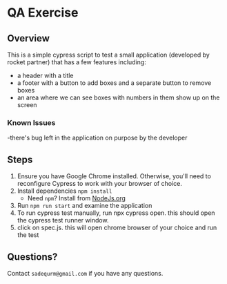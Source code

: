 # QA Exercise

## Overview

This is a simple cypress script to test a small application (developed by rocket partner) that has a few features including:

- a header with a title
- a footer with a button to add boxes and a separate button to remove boxes
- an area where we can see boxes with numbers in them show up on the screen

### Known Issues
-there's bug left in the application on purpose by the developer

## Steps

1. Ensure you have Google Chrome installed. Otherwise, you'll need to reconfigure Cypress to work with your browser of choice.
2. Install dependencies `npm install`
   - Need `npm`? Install from [NodeJs.org](https://nodejs.org/en/download/)
3. Run `npm run start` and examine the application
4. To run cypress test manually, run npx cypress open. this should open the cypress test runner window.
5. click on spec.js. this will open chrome browser of your choice and run the test


## Questions?

Contact `sadequrm@gmail.com` if you have any questions.
